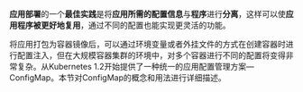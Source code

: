 
<!-- @import "[TOC]" {cmd="toc" depthFrom=1 depthTo=6 orderedList=false} -->

<!-- code_chunk_output -->



<!-- /code_chunk_output -->

**应用部署**的一个**最佳实践**是将**应用所需的配置信息**与**程序**进行**分离**，这样可以使**应用程序被更好地复用**，通过不同的配置也能实现更灵活的功能。

将应用打包为容器镜像后，可以通过环境变量或者外挂文件的方式在创建容器时进行配置注入，但在大规模容器集群的环境中，对多个容器进行不同的配置将变得非常复杂。从Kubernetes 1.2开始提供了一种统一的应用配置管理方案—ConfigMap。本节对ConfigMap的概念和用法进行详细描述。